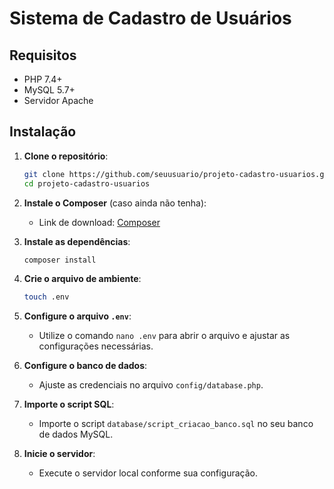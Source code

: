 
# Sistema de Cadastro de Usuários

## Requisitos
- PHP 7.4+
- MySQL 5.7+
- Servidor Apache

## Instalação

1. **Clone o repositório**:
   ```bash
   git clone https://github.com/seuusuario/projeto-cadastro-usuarios.git
   cd projeto-cadastro-usuarios
   ```

2. **Instale o Composer** (caso ainda não tenha):
   - Link de download: [Composer](https://getcomposer.org/download/)

3. **Instale as dependências**:
   ```bash
   composer install
   ```

4. **Crie o arquivo de ambiente**:
   ```bash
   touch .env
   ```

5. **Configure o arquivo `.env`**:
   - Utilize o comando `nano .env` para abrir o arquivo e ajustar as configurações necessárias.

6. **Configure o banco de dados**:
   - Ajuste as credenciais no arquivo `config/database.php`.

7. **Importe o script SQL**:
   - Importe o script `database/script_criacao_banco.sql` no seu banco de dados MySQL.

8. **Inicie o servidor**:
   - Execute o servidor local conforme sua configuração.

